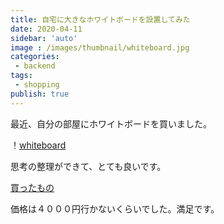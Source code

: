 ```yaml
---
title: 自宅に大きなホワイトボードを設置してみた
date: 2020-04-11
sidebar: 'auto'
image : /images/thumbnail/whiteboard.jpg
categories:
 - backend
tags:
 - shopping
publish: true
---
```

最近、自分の部屋にホワイトボードを買いました。

！[whiteboard](/images/post/IMG_5839.JPG)

思考の整理ができて、とても良いです。

[買ったもの](https://www.amazon.co.jp/gp/product/B00YE9WYBQ/ref=ppx_yo_dt_b_asin_title_o03_s00?ie=UTF8&psc=1)

価格は４０００円行かないくらいでした。満足です。